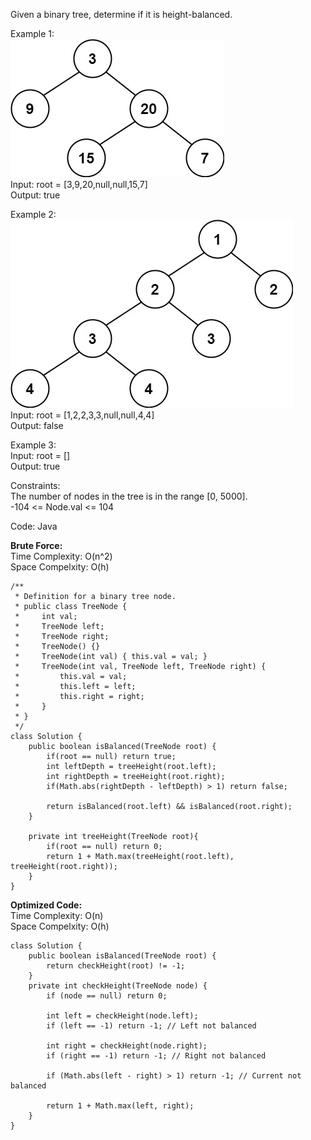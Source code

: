 Given a binary tree, determine if it is height-balanced.  
  
Example 1:  
![balaced tree 1](Images/balancetree1.jpg)  
Input: root = [3,9,20,null,null,15,7]  
Output: true  
  
Example 2:  
![balaced tree 2](Images/balancetree2.jpg)  
Input: root = [1,2,2,3,3,null,null,4,4]  
Output: false  
  
Example 3:  
Input: root = []  
Output: true  
  
Constraints:  
The number of nodes in the tree is in the range [0, 5000].  
-104 <= Node.val <= 104  
  
Code: Java  
  
**Brute Force:**  
Time Complexity: O(n^2)  
Space Compelxity: O(h)  
  
```
/**
 * Definition for a binary tree node.
 * public class TreeNode {
 *     int val;
 *     TreeNode left;
 *     TreeNode right;
 *     TreeNode() {}
 *     TreeNode(int val) { this.val = val; }
 *     TreeNode(int val, TreeNode left, TreeNode right) {
 *         this.val = val;
 *         this.left = left;
 *         this.right = right;
 *     }
 * }
 */
class Solution {
    public boolean isBalanced(TreeNode root) {
        if(root == null) return true;
        int leftDepth = treeHeight(root.left);
        int rightDepth = treeHeight(root.right);
        if(Math.abs(rightDepth - leftDepth) > 1) return false;
        
        return isBalanced(root.left) && isBalanced(root.right);
    }

    private int treeHeight(TreeNode root){
        if(root == null) return 0;
        return 1 + Math.max(treeHeight(root.left), treeHeight(root.right));
    }
}
```

**Optimized Code:**  
Time Complexity: O(n)  
Space Compelxity: O(h)  

```
class Solution {
    public boolean isBalanced(TreeNode root) {
        return checkHeight(root) != -1;
    }
    private int checkHeight(TreeNode node) {
        if (node == null) return 0;

        int left = checkHeight(node.left);
        if (left == -1) return -1; // Left not balanced

        int right = checkHeight(node.right);
        if (right == -1) return -1; // Right not balanced

        if (Math.abs(left - right) > 1) return -1; // Current not balanced

        return 1 + Math.max(left, right);
    }
}

```
